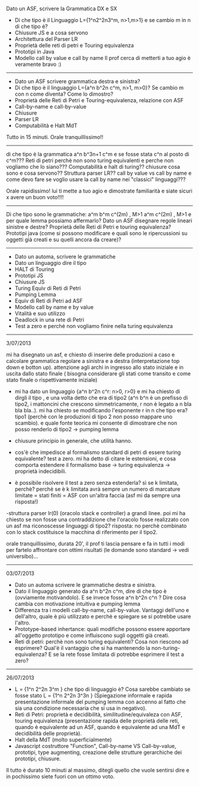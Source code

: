 Dato un ASF, scrivere la Grammatica DX e SX
- Di che tipo è il Linguaggio L={1^n2^2n3^m, n>1,m>1} e se cambio m in n di che tipo è?
- Chiusure JS e a cosa servono
- Architettura del Parser LR
- Proprietà delle reti di petri e Touring equivalenza
- Prototipi in Java
- Modello call by value e call by name
Il prof cerca di metterti a tuo agio è veramente bravo :)
-----------------------------------------------------
- Dato un ASF scrivere grammatica destra e sinistra?
- Di che tipo è il linguaggio L={a^n b^2n c^m, n>1, m>0}? Se cambio m con n come diventa? Come lo dimostro?
- Proprietà delle Reti di Petri e Touring-equivalenza, relazione con ASF
- Call-by-name e call-by-value
- Chiusure
- Parser LR
- Computabilità e Halt MdT
 
Tutto in 15 minuti. Orale tranquillissimo!!
 
 
----------------------------------------------------------------------------
 
 
di che tipo è la grammatica a^n b^3n+1 c^m
e se fosse stata c^n al posto di c^m???
Reti di petri perchè non sono turing equivalenti e perche non vogliamo che lo siano???
Computabilità e halt di turing??
chiusure cosa sono e cosa servono??
Struttura parser LR??
call by value vs call by name e come devo fare se voglio usare la call by name nei "classici" linguaggi???
 
Orale rapidissimo! lui ti mette a tuo agio e dimostrate familiarità e siate sicuri x avere un buon voto!!!!
 
 
 
----------------------------------------------------------------------------
 
Di che tipo sono le grammatiche:
a^m b^m c^(2m) , M>1
a^m c^(2m) , M>1
e per quale lemma possiamo affermarlo?
Dato un ASF disegnare regole lineari sinistre e destre?
Proprietà delle Reti di Petri e touring equivalenza?
Prototipi java (come si possono modificare e quali sono le ripercussioni su oggetti già creati e su quelli ancora da creare)?
 
-----------------------------------------------------------------
 
- Dato un automa, scrivere le grammatiche
- Dato un linguaggio dire il tipo
- HALT di Touring
- Prototipi JS
- Chiusure JS
- Turing Equiv di Reti di Petri
- Pumping Lemma
- Equiv di Reti di Petri ad ASF
- Modello call by name e by value
- Vitalità e suo utilizzo
- Deadlock in una rete di Petri
- Test a zero e perché non vogliamo finire nella turing equivalenza
 
---------------------------------------------------------------------------
3/07/2013 
 
 mi ha disegnato un asf, e chiesto di inserire delle produzioni a caso e calcolare grammatica regolare a sinistra e a destra (interpretazione top down e botton up). attenzione agli archi in ingresso allo stato iniziale e in uscita dallo stato finale ( bisogna considerare gli stati come transito e come stato finale o rispettivamente iniziale)
 
- mi ha dato un linguaggio {a^n b^2n c^r: n>0, r>0} e mi ha chiesto di dirgli il tipo , e una volta  detto che era di tipo2  (a^n b^n è un prefisso di tipo2, i mattoncini che crescono simmetricamente, r non è legato a n bla bla bla..). mi ha chiesto se modificando l'esponente r in n che tipo era? tipo1 (perchè con le produzioni di tipo 2 non posso mappare uno scambio). e quale fonte teorica mi consente di dimostrare che non posso renderlo di tipo2 -> pumping lemma
- chiusure principio in generale, che utilità hanno.
 
- cos'è che impedisce al formalismo standard di petri di essere turing equivalente? test a zero. mi ha detto di citare le estensioni, e cosa comporta estendere il formalismo base -> turing equivalenza -> proprietà indecidibili.
 
- è possibile risolvere il test a zero senza estenderla? sì se k limitata, perchè? perchè se è k limitata avrà sempre un numero di marcature limitate = stati finiti = ASF con un'altra faccia (asf mi da sempre una risposta!)
 
-struttura parser lr(0) (oracolo stack e controller) a grandi linee. poi mi ha chiesto se non fosse una contraddizione che l'oracolo fosse realizzato con un asf ma riconoscesse linguaggi di tipo2? risposta: no perchè combinato con lo stack costituisce la macchina di riferimento per il tipo2.
 
orale tranquillissimo, durata 20', il prof ti lascia pensare e fa in tutti i modi per fartelo affrontare con ottimi risultati (le domande sono standard -> vedi universibo)...
 
 
-------------------------------------------------------------------------
 
03/07/2013
- Dato un automa scrivere le grammatiche destra e sinistra.
- Dato il linguaggio generato da a^n b^2n c^m, dire di che tipo è (ovviamente motivandolo). E se invece fosse a^n b^2n c^n ? Dire cosa cambia con motivazione intuitiva e pumping lemma
- Differenza tra i modelli call-by-name, call-by-value. Vantaggi dell'uno e dell'altro, quale è più utilizzato e perchè e spiegare se si potrebbe usare l'altro.
- Prototype-based inhertance: quali modifiche possono essere apportare all'oggetto prototipo e come influiscono sugli oggetti già creati.
- Reti di petri: perchè non sono turing equivalenti? Cosa non riescono ad esprimere? Qual'è il vantaggio che si ha mantenendo la non-turing-equivalenza? E se la rete fosse limitata di potrebbe esprimere il test a zero?
 
---------------------------------------------------------------------------
 
26/07/2013
- L = {1^n 2^2n 3^m } che tipo di linguaggio è? Cosa sarebbe cambiato se fosse stato L = {1^n 2^2n 3^3n } (Spiegazione informale e rapida presentazione informale del pumping lemma con accenno al fatto che sia una condizione necessaria che si usa in negativo). 
- Reti di Petri: proprietà e decidibilità, similitudine/equivaleza con ASF, touring equivalenza (presentazione rapida delle proprietà delle reti, quando è equivalente ad un ASF, quando è equivalente ad una MdT e decidibilità delle proprietà).
- Halt della MdT (molto superficialmente)
- Javascript costruttore "Function", Call-by-name VS Call-by-value, prototipi, type augmenting, creazione delle strutture gerarchiche dei prototipi, chiusure.
 
Il tutto è durato 10 minuti al massimo, ditegli quello che vuole sentirsi dire e in pochissimo siete fuori con un ottimo voto.